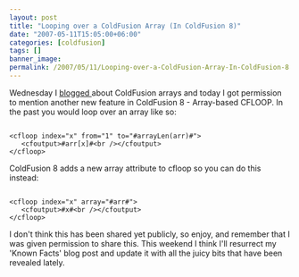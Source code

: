 ```yaml
---
layout: post
title: "Looping over a ColdFusion Array (In ColdFusion 8)"
date: "2007-05-11T15:05:00+06:00"
categories: [coldfusion]
tags: []
banner_image: 
permalink: /2007/05/11/Looping-over-a-ColdFusion-Array-In-ColdFusion-8
---
```


Wednesday I <a href="http://ray.camdenfamily.com/index.cfm/2007/5/9/Variable-Type-Gotchas--ColdFusion-Arrays-and-Missing-Indexes">blogged </a> about ColdFusion arrays and today I got permission to mention another new feature in ColdFusion 8 - Array-based CFLOOP. In the past you would loop over an array like so:

<code>
&lt;cfloop index="x" from="1" to="#arrayLen(arr)#"&gt;
   &lt;cfoutput&gt;#arr[x]#&lt;br /&gt;&lt;/cfoutput&gt;
&lt;/cfloop&gt;
</code>

ColdFusion 8 adds a new array attribute to cfloop so you can do this instead:

<code>
&lt;cfloop index="x" array="#arr#"&gt;
   &lt;cfoutput&gt;#x#&lt;br /&gt;&lt;/cfoutput&gt;
&lt;/cfloop&gt;
</code>

I don't think this has been shared yet publicly, so enjoy, and remember that I was given permission to share this. This weekend I think I'll resurrect my 'Known Facts' blog post and update it with all the juicy bits that have been revealed lately.